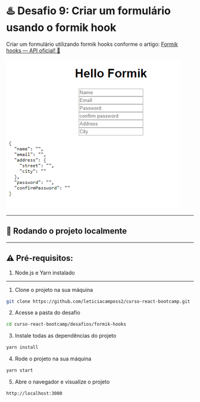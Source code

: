# ♨️ Desafio 9: Criar um formulário usando o formik hook

Criar um formulário utilizando formik hooks conforme o artigo: [Formik hooks — API oficial! 🎉](https://medium.com/@yuriwtoledo/formik-hooks-api-oficial-a79f803970a1)

![formik](./src/assets/formik.png)

****

## 🚀 Rodando o projeto localmente

****

## ⚠️ Pré-requisitos:

1. Node.js e Yarn instalado

****

1. Clone o projeto na sua máquina

```sh
git clone https://github.com/leticiacamposs2/curso-react-bootcamp.git
```

2. Acesse a pasta do desafio

```sh
cd curso-react-bootcamp/desafios/formik-hooks
```

3. Instale todas as dependências do projeto

```sh
yarn install
```

4. Rode o projeto na sua máquina

```sh
yarn start
```

5. Abre o navegador e visualize o projeto

```sh
http://localhost:3000
```